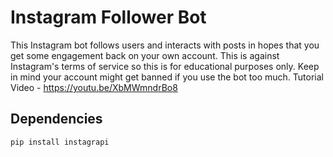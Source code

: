 # Instagram Follower Bot
This Instagram bot follows users and interacts with posts in hopes that you get some engagement back on your own account. This is against Instagram's terms of service so this is for educational purposes only. Keep in mind your account might get banned if you use the bot too much.
Tutorial Video - https://youtu.be/XbMWmndrBo8

## Dependencies
`pip install instagrapi`
